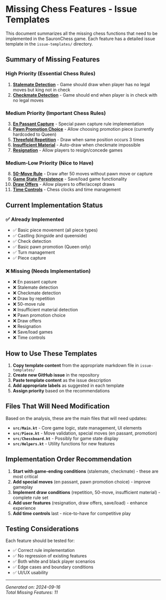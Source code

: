 # Missing Chess Features - Issue Templates

This document summarizes all the missing chess functions that need to be implemented in the SauronChess game. Each feature has a detailed issue template in the `issue-templates/` directory.

## Summary of Missing Features

### High Priority (Essential Chess Rules)
1. **[Stalemate Detection](issue-templates/02-stalemate-detection.md)** - Game should draw when player has no legal moves but king not in check
2. **[Checkmate Detection](issue-templates/03-checkmate-detection.md)** - Game should end when player is in check with no legal moves

### Medium Priority (Important Chess Rules) 
3. **[En Passant Capture](issue-templates/01-en-passant.md)** - Special pawn capture rule implementation
4. **[Pawn Promotion Choice](issue-templates/07-pawn-promotion-choice.md)** - Allow choosing promotion piece (currently hardcoded to Queen)
5. **[Threefold Repetition](issue-templates/04-threefold-repetition.md)** - Draw when same position occurs 3 times
6. **[Insufficient Material](issue-templates/06-insufficient-material.md)** - Auto-draw when checkmate impossible
7. **[Resignation](issue-templates/09-resignation.md)** - Allow players to resign/concede games

### Medium-Low Priority (Nice to Have)
8. **[50-Move Rule](issue-templates/05-fifty-move-rule.md)** - Draw after 50 moves without pawn move or capture
9. **[Game State Persistence](issue-templates/10-game-state-persistence.md)** - Save/load game functionality
10. **[Draw Offers](issue-templates/08-draw-offers.md)** - Allow players to offer/accept draws
11. **[Time Controls](issue-templates/11-time-controls.md)** - Chess clocks and time management

## Current Implementation Status

### ✅ Already Implemented
- ✅ Basic piece movement (all piece types)
- ✅ Castling (kingside and queenside)
- ✅ Check detection
- ✅ Basic pawn promotion (Queen only)
- ✅ Turn management
- ✅ Piece capture

### ❌ Missing (Needs Implementation)
- ❌ En passant capture
- ❌ Stalemate detection 
- ❌ Checkmate detection
- ❌ Draw by repetition
- ❌ 50-move rule
- ❌ Insufficient material detection
- ❌ Pawn promotion choice
- ❌ Draw offers
- ❌ Resignation
- ❌ Save/load games
- ❌ Time controls

## How to Use These Templates

1. **Copy template content** from the appropriate markdown file in `issue-templates/`
2. **Create new GitHub issue** in the repository
3. **Paste template content** as the issue description
4. **Add appropriate labels** as suggested in each template
5. **Assign priority** based on the recommendations

## Files That Will Need Modification

Based on the analysis, these are the main files that will need updates:

- **`src/Main.kt`** - Core game logic, state management, UI elements
- **`src/Piece.kt`** - Move validation, special moves (en passant, promotion)
- **`src/Chessboard.kt`** - Possibly for game state display
- **`src/Helpers.kt`** - Utility functions for new features

## Implementation Order Recommendation

1. **Start with game-ending conditions** (stalemate, checkmate) - these are most critical
2. **Add special moves** (en passant, pawn promotion choice) - improve gameplay
3. **Implement draw conditions** (repetition, 50-move, insufficient material) - complete rule set
4. **Add user features** (resignation, draw offers, save/load) - enhance experience
5. **Add time controls** last - nice-to-have for competitive play

## Testing Considerations

Each feature should be tested for:
- ✅ Correct rule implementation
- ✅ No regression of existing features  
- ✅ Both white and black player scenarios
- ✅ Edge cases and boundary conditions
- ✅ UI/UX usability

---

*Generated on: 2024-09-16*  
*Total Missing Features: 11*